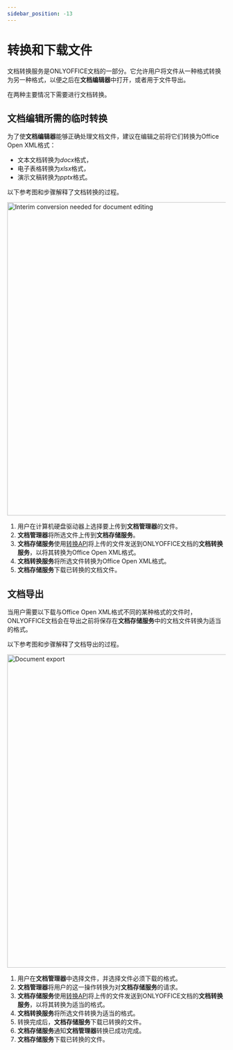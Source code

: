 ```yaml
---
sidebar_position: -13
---
```


# 转换和下载文件

文档转换服务是ONLYOFFICE文档的一部分。它允许用户将文件从一种格式转换为另一种格式，以便之后在**文档编辑器**中打开，或者用于文件导出。

在两种主要情况下需要进行文档转换。

## 文档编辑所需的临时转换

为了使**文档编辑器**能够正确处理文档文件，建议在编辑之前将它们转换为Office Open XML格式：

- 文本文档转换为*docx*格式，
- 电子表格转换为*xlsx*格式，
- 演示文稿转换为*pptx*格式。

以下参考图和步骤解释了文档转换的过程。

<img alt="Interim conversion needed for document editing" src="/assets/images/editor/conversion.jpg" width="720px" />

1. 用户在计算机硬盘驱动器上选择要上传到**文档管理器**的文件。
2. **文档管理器**将所选文件上传到**文档存储服务**。
3. **文档存储服务**使用[转换API](../../additional-api/conversion-api/request.md)将上传的文件发送到ONLYOFFICE文档的**文档转换服务**，以将其转换为Office Open XML格式。
4. **文档转换服务**将所选文件转换为Office Open XML格式。
5. **文档存储服务**下载已转换的文档文件。

## 文档导出

当用户需要以下载与Office Open XML格式不同的某种格式的文件时，ONLYOFFICE文档会在导出之前将保存在**文档存储服务**中的文档文件转换为适当的格式。

以下参考图和步骤解释了文档导出的过程。

<img alt="Document export" src="/assets/images/editor/export.jpg" width="720px" />

1. 用户在**文档管理器**中选择文件，并选择文件必须下载的格式。
2. **文档管理器**将用户的这一操作转换为对**文档存储服务**的请求。
3. **文档存储服务**使用[转换API](../../additional-api/conversion-api/request.md)将上传的文件发送到ONLYOFFICE文档的**文档转换服务**，以将其转换为适当的格式。
4. **文档转换服务**将所选文件转换为适当的格式。
5. 转换完成后，**文档存储服务**下载已转换的文件。
6. **文档存储服务**通知**文档管理器**转换已成功完成。
7. **文档存储服务**下载已转换的文件。
